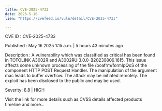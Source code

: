 ```yaml
---
title: CVE-2025-4733
date: 2025-5-16
lien: "https://cvefeed.io/vuln/detail/CVE-2025-4733"

---
```


CVE ID : CVE-2025-4733

Published :  May 16
2025
1:15 a.m. | 5 hours
43 minutes ago

Description : A vulnerability
which was classified as critical
has been found in TOTOLINK A3002R and A3002RU 3.0.0-B20230809.1615. This issue affects some unknown processing of the file /boafrm/formIpQoS of the component HTTP POST Request Handler. The manipulation of the argument mac leads to buffer overflow. The attack may be initiated remotely. The exploit has been disclosed to the public and may be used.

Severity: 8.8 | HIGH

Visit the link for more details
such as CVSS details
affected products
timeline
and more...
